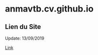 # anmavtb.cv.github.io

## Lien du Site
Update: 13/09/2019

[Link](https://anmavtb.github.io/anmavtb.cv.github.io/)
